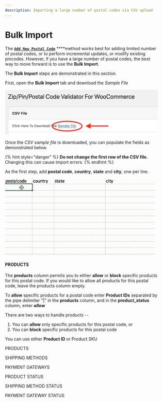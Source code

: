 ```yaml
---
description: Importing a large number of postal codes via CSV upload
---
```


# Bulk Import

The [**`Add New Postal Code`**](add-postal-code.md) ****method works best for adding limited number of postal codes, or to perform incremental updates, or modify existing pincodes. However, if you have a large number of postal codes, the best way to move forward is to use the **Bulk Import**. 

The **Bulk Import** steps are demonstrated in this section.

First, open the **Bulk Import** tab and download the _Sample File_

![](.gitbook/assets/screen-shot-2020-03-20-at-8.31.57-am.png)

Once the _CSV sample file_ is downloaded, you can populate the fields as demonstrated below.

{% hint style="danger" %}
**Do not change the first row of the CSV file.** Changing this can cause import errors.
{% endhint %}

As the first step, add **postal code**, **country**, **state** and **city**, one per line.

![](.gitbook/assets/scr_1.gif)

#### **PRODUCTS**

The **products** column permits you to either **allow** or **block** specific products for this postal code. If you would like to allow all products for this postal code, leave the products column empty.

To **allow** specific products for a postal code enter **Product IDs** separated by the pipe delimiter "\|" in the **products** column, and in the **product\_status** column, enter _**allow**_

There are two ways to handle products --

1. You can **allow** only specific products for this postal code, or
2. You can **block** specific products for this postal code

You can use either **Product ID** or Product SKU

PRODUCTS

SHIPPING METHODS

PAYMENT GATEWAYS

PRODUCT STATUS

SHIPPING METHOD STATUS

PAYMENT GATEWAY STATUS








